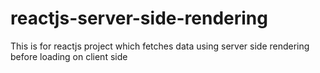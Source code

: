 # reactjs-server-side-rendering

This is for reactjs project which fetches data using server side rendering before loading on client side
